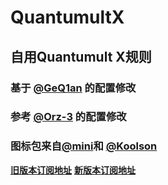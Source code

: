 # QuantumultX

## 自用Quantumult X规则  

### 基于 [@GeQ1an](https://github.com/GeQ1an/QuantumultX) 的配置修改
### 参考 [@Orz-3](https://github.com/Orz-3/QuantumultX) 的配置修改
### 图标包来自[@mini](https://github.com/Orz-3/mini)和 [@Koolson](https://github.com/Koolson/Qure/IconSet)
**[旧版本订阅地址](https://raw.githubusercontent.com/39Hz/QuantumultX/main/39Hz.conf)**
**[新版本订阅地址](https://raw.githubusercontent.com/39Hz/QuantumultX/main/QuanX.conf)**
